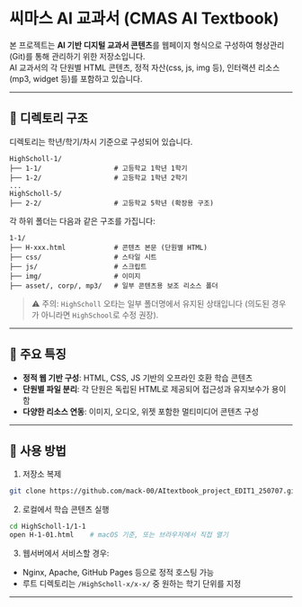 # 씨마스 AI 교과서 (CMAS AI Textbook)

본 프로젝트는 **AI 기반 디지털 교과서 콘텐츠**를 웹페이지 형식으로 구성하여 형상관리(Git)를 통해 관리하기 위한 저장소입니다.  
AI 교과서의 각 단원별 HTML 콘텐츠, 정적 자산(css, js, img 등), 인터랙션 리소스(mp3, widget 등)를 포함하고 있습니다.

---

## 📁 디렉토리 구조

디렉토리는 학년/학기/차시 기준으로 구성되어 있습니다.

```
HighScholl-1/
├── 1-1/                  # 고등학교 1학년 1학기
├── 1-2/                  # 고등학교 1학년 2학기
...
HighScholl-5/
├── 2-2/                  # 고등학교 5학년 (확장용 구조)
```

각 하위 폴더는 다음과 같은 구조를 가집니다:

```
1-1/
├── H-xxx.html            # 콘텐츠 본문 (단원별 HTML)
├── css/                  # 스타일 시트
├── js/                   # 스크립트
├── img/                  # 이미지
├── asset/, corp/, mp3/   # 일부 콘텐츠용 보조 리소스 폴더
```

> ⚠️ 주의: `HighScholl` 오타는 일부 폴더명에서 유지된 상태입니다 (의도된 경우가 아니라면 `HighSchool`로 수정 권장).

---

## 🧠 주요 특징

- **정적 웹 기반 구성**: HTML, CSS, JS 기반의 오프라인 호환 학습 콘텐츠
- **단원별 파일 분리**: 각 단원은 독립된 HTML로 제공되어 접근성과 유지보수가 용이함
- **다양한 리소스 연동**: 이미지, 오디오, 위젯 포함한 멀티미디어 콘텐츠 구성

---

## 🚀 사용 방법

1. 저장소 복제
```bash
git clone https://github.com/mack-00/AItextbook_project_EDIT1_250707.git
```

2. 로컬에서 학습 콘텐츠 실행
```bash
cd HighScholl-1/1-1
open H-1-01.html    # macOS 기준, 또는 브라우저에서 직접 열기
```

3. 웹서버에서 서비스할 경우:
- Nginx, Apache, GitHub Pages 등으로 정적 호스팅 가능
- 루트 디렉토리는 `/HighScholl-x/x-x/` 중 원하는 학기 단위를 지정

---


